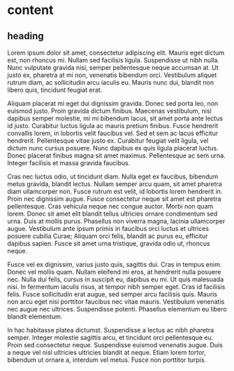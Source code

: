 # content

## heading

Lorem ipsum dolor sit amet, consectetur adipiscing elit. Mauris eget dictum est, non rhoncus mi. Nullam sed facilisis ligula. Suspendisse ut nibh nulla. Nunc vulputate gravida nisi, semper pellentesque neque accumsan at. Ut justo ex, pharetra at mi non, venenatis bibendum orci. Vestibulum aliquet rutrum diam, ac sollicitudin arcu iaculis eu. Mauris nunc dui, blandit non libero quis, tincidunt feugiat erat.

Aliquam placerat mi eget dui dignissim gravida. Donec sed porta leo, non euismod justo. Proin gravida dictum finibus. Maecenas vestibulum, nisl dapibus semper molestie, mi mi bibendum lacus, sit amet porta ante lectus id justo. Curabitur luctus ligula ac mauris pretium finibus. Fusce hendrerit convallis lorem, in lobortis velit faucibus vel. Sed et sem ac lacus efficitur hendrerit. Pellentesque vitae justo ex. Curabitur feugiat velit ligula, vel dictum nunc cursus posuere. Nunc dapibus ex quis ligula placerat luctus. Donec placerat finibus magna sit amet maximus. Pellentesque ac sem urna. Integer facilisis et massa gravida faucibus.

Cras nec luctus odio, ut tincidunt diam. Nulla eget ex faucibus, bibendum metus gravida, blandit lectus. Nullam semper arcu quam, sit amet pharetra diam ullamcorper non. Fusce rutrum est velit, id lobortis lorem hendrerit in. Proin nec dignissim augue. Fusce consectetur neque sit amet est pharetra pellentesque. Cras vehicula neque nec congue auctor. Morbi non quam lorem. Donec sit amet elit blandit tellus ultricies ornare condimentum sed urna. Duis at mollis purus. Phasellus non viverra magna, lacinia ullamcorper augue. Vestibulum ante ipsum primis in faucibus orci luctus et ultrices posuere cubilia Curae; Aliquam orci felis, blandit ac purus eu, efficitur dapibus sapien. Fusce sit amet urna tristique, gravida odio ut, rhoncus neque.

Fusce vel ex dignissim, varius justo quis, sagittis dui. Cras in tempus enim. Donec vel mollis quam. Nullam eleifend mi eros, at hendrerit nulla posuere nec. Nulla dui felis, cursus in suscipit eu, dapibus eu mi. Ut quis malesuada nisi. In fermentum iaculis risus, at tempor nibh semper eget. Cras id facilisis felis. Fusce sollicitudin erat augue, sed semper arcu facilisis quis. Mauris non arcu eget nisi porttitor faucibus nec vitae mauris. Vestibulum venenatis nec augue nec ultrices. Suspendisse potenti. Phasellus elementum eu libero blandit elementum.

In hac habitasse platea dictumst. Suspendisse a lectus ac nibh pharetra semper. Integer molestie sagittis arcu, et tincidunt orci pellentesque eu. Proin sed consectetur neque. Suspendisse euismod venenatis augue. Duis a neque vel nisl ultricies ultricies blandit at neque. Etiam lorem tortor, bibendum ut ornare a, interdum vel metus. Fusce non porttitor turpis.
